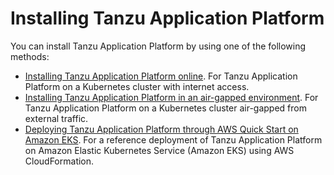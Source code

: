 # Installing Tanzu Application Platform

You can install Tanzu Application Platform by using one of the following methods:

- [Installing Tanzu Application Platform online](install-online/intro.hbs.md). For Tanzu Application Platform on a Kubernetes cluster with internet access.
- [Installing Tanzu Application Platform in an air-gapped environment](offline-install-intro.hbs.md). For Tanzu Application Platform on a Kubernetes cluster air-gapped from external traffic.
- [Deploying Tanzu Application Platform through AWS Quick Start on Amazon EKS](https://aws.amazon.com/quickstart/architecture/vmware-tanzu-application-platform/). For a reference deployment of Tanzu Application Platform on Amazon Elastic Kubernetes Service (Amazon EKS) using AWS CloudFormation.
